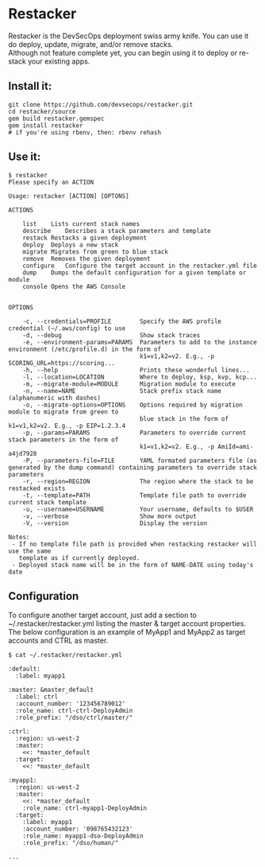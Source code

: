 # Restacker

Restacker is the DevSecOps deployment swiss army knife. You can use it do deploy, update, migrate, and/or remove stacks.  
Although not feature complete yet, you can begin using it to deploy or re-stack your existing apps.

## Install it:

```
git clone https://github.com/devsecops/restacker.git
cd restacker/source
gem build restacker.gemspec
gem install restacker
# if you're using rbenv, then: rbenv rehash
```

## Use it:

```
$ restacker
Please specify an ACTION

Usage: restacker [ACTION] [OPTONS]

ACTIONS

    list	Lists current stack names
    describe	Describes a stack parameters and template
    restack	Restacks a given deployment
    deploy	Deploys a new stack
    migrate	Migrates from green to blue stack
    remove	Removes the given deployment
    configure	Configure the target account in the restacker.yml file
    dump	Dumps the default configuration for a given template or module
    console	Opens the AWS Console


OPTIONS

    -c, --credentials=PROFILE        Specify the AWS profile credential (~/.aws/config) to use
    -d, --debug                      Show stack traces
    -e, --environment-params=PARAMS  Parameters to add to the instance environment (/etc/profile.d) in the form of
                                     k1=v1,k2=v2. E.g., -p SCORING_URL=https://scoring...
    -h, --help                       Prints these wonderful lines...
    -l, --location=LOCATION          Where to deploy, ksp, kvp, kcp...
    -m, --migrate-module=MODULE      Migration module to execute
    -n, --name=NAME                  Stack prefix stack name (alphanumeric with dashes)
    -o, --migrate-options=OPTIONS    Options required by migration module to migrate from green to
                                     blue stack in the form of k1=v1,k2=v2. E.g., -p EIP=1.2.3.4
    -p, --params=PARAMS              Parameters to override current stack parameters in the form of
                                     k1=v1,k2=v2. E.g., -p AmiId=ami-a4jd7928
    -P, --parameters-file=FILE       YAML formated parameters file (as generated by the dump command) containing parameters to override stack parameters
    -r, --region=REGION              The region where the stack to be restacked exists
    -t, --template=PATH              Template file path to override current stack template
    -u, --username=USERNAME          Your username, defaults to $USER
    -v, --verbose                    Show more output
    -V, --version                    Display the version

Notes:
 - If no template file path is provided when restacking restacker will use the same
   template as if currently deployed.
 - Deployed stack name will be in the form of NAME-DATE using today's date
 ```

## Configuration

To configure another target account, just add a section to ~/.restacker/restacker.yml listing the master & target account properties.  
The below configuration is an example of MyApp1 and MyApp2 as target accounts and CTRL as master.

```
$ cat ~/.restacker/restacker.yml

:default:
  :label: myapp1

:master: &master_default
  :label: ctrl
  :account_number: '123456789012'
  :role_name: ctrl-ctrl-DeployAdmin
  :role_prefix: "/dso/ctrl/master/"

:ctrl:
  :region: us-west-2
  :master:
    <<: *master_default
  :target:
    <<: *master_default

:myapp1:
  :region: us-west-2
  :master:
    <<: *master_default
    :role_name: ctrl-myapp1-DeployAdmin
  :target:
    :label: myapp1
    :account_number: '098765432123'
    :role_name: myapp1-dso-DeployAdmin
    :role_prefix: "/dso/human/"

...
```

